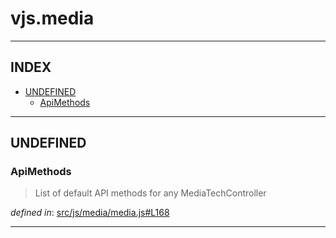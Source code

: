 <!-- GENERATED FROM SOURCE -->

# vjs.media


---

## INDEX

- [UNDEFINED](#undefined)
  - [ApiMethods](#apimethods)

---

## UNDEFINED

### ApiMethods
> List of default API methods for any MediaTechController

_defined in_: [src/js/media/media.js#L168](https://github.com/videojs/video.js/blob/master/src/js/media/media.js#L168)

---

